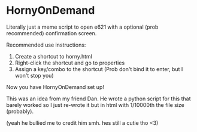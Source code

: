 # HornyOnDemand
Literally just a meme script to open e621 with a optional (prob recommended) confirmation screen.

Recommended use instructions:
1. Create a shortcut to horny.html
2. Right-click the shortcut and go to properties
3. Assign a key/combo to the shortcut (Prob don't bind it to enter, but I won't stop you)

Now you have HornyOnDemand set up!


This was an idea from my friend Dan. He wrote a python script for this that barely worked so I just re-wrote it but in html with 1/10000th the file size (probably). 

(yeah he bullied me to credit him smh. hes still a cutie tho <3)
